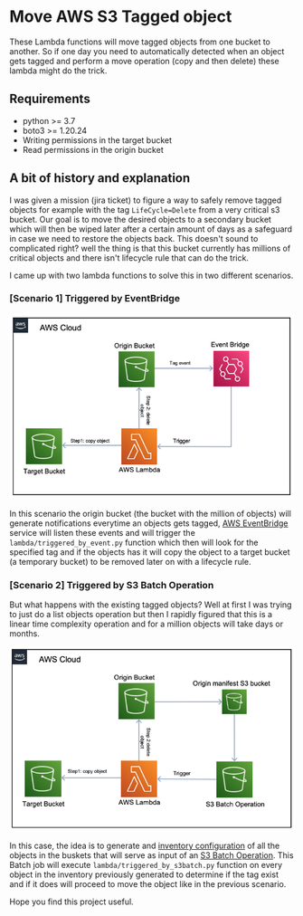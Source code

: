 # Move AWS S3 Tagged object

These Lambda functions will move tagged objects from one bucket to another. So if one day you need to automatically detected when an object gets tagged and perform a move operation (copy and then delete) these lambda might do the trick.


## Requirements
- python >= 3.7
- boto3 >= 1.20.24
- Writing permissions in the target bucket
- Read permissions in the origin bucket

## A bit of history and explanation

I was given a mission (jira ticket) to figure a way to safely remove tagged objects for example with the tag `LifeCycle=Delete` from a very critical s3 bucket. Our goal is to move the desired objects to a secondary bucket which will then be wiped later after a certain amount of days as a safeguard in case we need to restore the objects back. This doesn't sound to complicated right? well the thing is that this bucket currently has millions of critical objects and there isn't lifecycle rule that can do the trick. 

I came up with two lambda functions to solve this in two different scenarios.

### [Scenario 1] Triggered by EventBridge

![image](img/eventTriggered.png)

In this scenario the origin bucket (the bucket with the million of objects) will generate notifications everytime an objects gets tagged, [AWS EventBridge](https://aws.amazon.com/eventbridge/) service will listen these events and will trigger the `lambda/triggered_by_event.py` function which then will look for the specified tag and if the objects has it will copy the object to a target bucket (a temporary bucket) to be removed later on with a lifecycle rule.

### [Scenario 2] Triggered by S3 Batch Operation

But what happens with the existing tagged objects? Well at first I was trying to just do a list objects operation but then I rapidly figured that this is a linear time complexity operation and for a million objects will take days or months.

![image](img/s3batchTriggered.png)

In this case, the idea is to generate and [inventory configuration](https://docs.aws.amazon.com/AmazonS3/latest/userguide/storage-inventory.html) of all the objects in the buskets that will serve as input of an [S3 Batch Operation](https://docs.aws.amazon.com/AmazonS3/latest/userguide/batch-ops.html). This Batch job will execute `lambda/triggered_by_s3batch.py` function on every object in the inventory previously generated to determine if the tag exist and if it does will proceed to move the object like in the previous scenario.

Hope you find this project useful.
